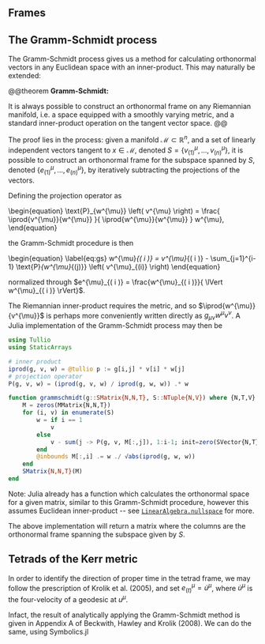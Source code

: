 ## Frames

## The Gramm-Schmidt process

The Gramm-Schmidt process gives us a method for calculating orthonormal vectors in any Euclidean space with an inner-product. This may naturally be extended:

@@theorem
**Gramm-Schmidt:**

It is always possible to construct an orthonormal frame on any Riemannian manifold, i.e. a space equipped with a smoothly varying metric, and a standard inner-product operation on the tangent vector space.
@@

The proof lies in the process: given a manifold $\mathcal{M} \subset \mathbb{R}^n$, and a set of linearly independent vectors tangent to $x \in \mathcal{M}$, denoted $S = \left\{ v^{\mu}_{( 1 )}, \ldots, v^{\mu}_{( n )} \right\}$, it is possible to construct an orthonormal frame for the subspace spanned by $S$, denoted $\left\{ e^{\mu}_{( 1 )}, \ldots, e^{\mu}_{( n )} \right\}$, by iteratively subtracting the projections of the vectors.

Defining the projection operator as 

\begin{equation}
    \text{P}_{w^{\mu}} \left(
        v^{\mu}
    \right) = \frac{
        \iprod{v^{\mu}}{w^{\mu}}
    }{
        \iprod{w^{\mu}}{w^{\mu}}
    } w^{\mu},
\end{equation}

the Gramm-Schmidt procedure is then

\begin{equation}
    \label{eq:gs}
    w^{\mu}_{( i )} = v^{\mu}_{( i )} - \sum_{j=1}^{i-1} \text{P}_{w^{\mu}_{(j)}} \left( v^{\mu}_{(i)} \right)
\end{equation}

normalized through $e^{\mu}_{( i )} = \frac{w^{\mu}_{( i )}}{ \lVert w^{\mu}_{( i )} \rVert}$. 

The Riemannian inner-product requires the metric, and so $\iprod{w^{\mu}}{v^{\mu}}$ is perhaps more conveniently written directly as $g_{\mu \nu} w^{\mu} v^{\nu}$. A Julia implementation of the Gramm-Schmidt process may then be

```julia
using Tullio
using StaticArrays

# inner product
iprod(g, v, w) = @tullio p := g[i,j] * v[i] * w[j]
# projection operator
P(g, v, w) = (iprod(g, v, w) / iprod(g, w, w)) .* w

function grammschmidt(g::SMatrix{N,N,T}, S::NTuple{N,V}) where {N,T,V}
    M = zeros(MMatrix{N,N,T})
    for (i, v) in enumerate(S)
        w = if i == 1
            v
        else
            v - sum(j -> P(g, v, M[:,j]), 1:i-1; init=zero(SVector{N,T}))
        end
        @inbounds M[:,i] .= w ./ √abs(iprod(g, w, w))
    end
    SMatrix{N,N,T}(M)
end
```

Note: Julia already has a function which calculates the orthonormal space for a given matrix, similar to this Gramm-Schmidt procedure, however this assumes Euclidean inner-product -- see [`LinearAlgebra.nullspace`](https://docs.julialang.org/en/v1/stdlib/LinearAlgebra/#LinearAlgebra.nullspace) for more.

The above implementation will return a matrix where the columns are the orthonormal frame spanning the subspace given by $S$.

## Tetrads of the Kerr metric

In order to identify the direction of proper time in the tetrad frame, we may follow the prescription of Krolik et al. (2005), and set $e^\mu_{(t)} = \dot{u}^\mu$, where $\dot{u}^\mu$ is the four-velocity of a geodesic at $u^\mu$. 



Infact, the result of analytically applying the Gramm-Schmidt method is given in Appendix A of Beckwith, Hawley and Krolik (2008). We can do the same, using Symbolics.jl

